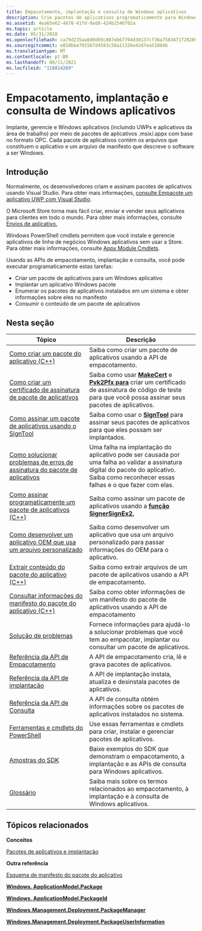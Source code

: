 ```yaml
---
title: Empacotamento, implantação e consulta de Windows aplicativos
description: Crie pacotes de aplicativos programaticamente para Windows aplicativos e instale, atualize, consulte e desinstale pacotes de aplicativos.
ms.assetid: 4ea65e62-4878-41fd-9ad8-424b1546f02a
ms.topic: article
ms.date: 05/31/2018
ms.openlocfilehash: ca79d235aa8d0d69c887eb67704d30137cf36a7583471f28269ac939a26b2a85
ms.sourcegitcommit: e858bbe701567d4583c50a11326e42d7ea51804b
ms.translationtype: MT
ms.contentlocale: pt-BR
ms.lasthandoff: 08/11/2021
ms.locfileid: "118814269"
---
```

# <a name="packaging-deployment-and-query-of-windows-apps"></a>Empacotamento, implantação e consulta de Windows aplicativos

Implante, gerencie e Windows aplicativos (incluindo UWPs e aplicativos da área de trabalho) por meio de pacotes de aplicativos .msix/.appx com base no formato OPC. Cada pacote de aplicativos contém os arquivos que constituem o aplicativo e um arquivo de manifesto que descreve o software a ser Windows.

## <a name="introduction"></a>Introdução

Normalmente, os desenvolvedores criam e assinam pacotes de aplicativos usando Visual Studio. Para obter mais informações, [consulte Empacote um aplicativo UWP com Visual Studio](/windows/msix/package/packaging-uwp-apps).

O Microsoft Store torna mais fácil criar, enviar e vender seus aplicativos para clientes em todo o mundo. Para obter mais informações, consulte [Envios de aplicativo.](/windows/uwp/publish/app-submissions)

Windows PowerShell cmdlets permitem que você instale e gerencie aplicativos de linha de negócios Windows aplicativos sem usar a Store. Para obter mais informações, consulte [Appx Module Cmdlets](/powershell/module/appx/index?view=win10-ps).

Usando as APIs de empacotamento, implantação e consulta, você pode executar programaticamente estas tarefas:

-   Criar um pacote de aplicativos para um Windows aplicativo
-   Implantar um aplicativo Windows pacote
-   Enumerar os pacotes de aplicativos instalados em um sistema e obter informações sobre eles no manifesto
-   Consumir o conteúdo de um pacote de aplicativos

## <a name="in-this-section"></a>Nesta seção



| Tópico                                                                                                    | Descrição                                                                                                                                                                           |
|----------------------------------------------------------------------------------------------------------|---------------------------------------------------------------------------------------------------------------------------------------------------------------------------------------|
| [Como criar um pacote do aplicativo (C++)](how-to-create-a-package.md)                                        | Saiba como criar um pacote de aplicativos usando a API de empacotamento.                                                                                                                           |
| [Como criar um certificado de assinatura de pacote de aplicativos](how-to-create-a-package-signing-certificate.md)      | Saiba como usar [**MakeCert**](/windows-hardware/drivers/devtest/makecert) e [**Pvk2Pfx para**](/windows-hardware/drivers/devtest/pvk2pfx) criar um certificado de assinatura de código de teste para que você possa assinar seus pacotes de aplicativos. |
| [Como assinar um pacote de aplicativos usando o SignTool](how-to-sign-a-package-using-signtool.md)                    | Saiba como usar o [**SignTool**](/windows-hardware/drivers/devtest/signtool) para assinar seus pacotes de aplicativos para que eles possam ser implantados.                                                                    |
| [Como solucionar problemas de erros de assinatura do pacote de aplicativos](how-to-troubleshoot-app-package-signature-errors.md) | Uma falha na implantação do aplicativo pode ser causada por uma falha ao validar a assinatura digital do pacote do aplicativo. Saiba como reconhecer essas falhas e o que fazer com elas.          |
| [Como assinar programaticamente um pacote de aplicativos (C++)](how-to-programmatically-sign-a-package.md)          | Saiba como assinar um pacote de aplicativos usando a [**função SignerSignEx2.**](/windows/desktop/SecCrypto/signersignex2)                                                                                   |
| [Como desenvolver um aplicativo OEM que usa um arquivo personalizado](how-to-develop-oem-app-with-custom-file.md)         | Saiba como desenvolver um aplicativo que usa um arquivo personalizado para passar informações do OEM para o aplicativo.                                                                                             |
| [Extrair conteúdo do pacote do aplicativo (C++)](how-to-extract-content-from-a-package.md)                          | Saiba como extrair arquivos de um pacote de aplicativos usando a API de empacotamento.                                                                                                               |
| [Consultar informações do manifesto do pacote do aplicativo (C++)](how-to-query-package-identity-information.md)                   | Saiba como obter informações de um manifesto do pacote de aplicativos usando a API de empacotamento                                                                                                            |
| [Solução de problemas](troubleshooting.md)                                                                   | Fornece informações para ajudá-lo a solucionar problemas que você tem ao empacotar, implantar ou consultar um pacote de aplicativos.                                                                 |
| [Referência da API de Empacotamento](interfaces.md)                                                                | A API de empacotamento cria, lê e grava pacotes de aplicativos.                                                                                                                            |
| [Referência da API de implantação](package-deployment-api.md)                                                   | A API de implantação instala, atualiza e desinstala pacotes de aplicativos.                                                                                                                    |
| [Referência da API de Consulta](functions.md)                                                                     | A API de consulta obtém informações sobre os pacotes de aplicativos instalados no sistema.                                                                                                               |
| [Ferramentas e cmdlets do PowerShell](appx-packaging-tools.md)                                                 | Use essas ferramentas e cmdlets para criar, instalar e gerenciar pacotes de aplicativos.                                                                                                              |
| [Amostras do SDK](appx-packaging-samples.md)                                                                | Baixe exemplos do SDK que demonstram o empacotamento, a implantação e as APIs de consulta para Windows aplicativos.                                                                               |
| [Glossário](appx-packaging-glossary.md)                                                                  | Saiba mais sobre os termos relacionados ao empacotamento, à implantação e à consulta de Windows aplicativos.                                                                                              |



 

## <a name="related-topics"></a>Tópicos relacionados

<dl> <dt>

**Conceitos**
</dt> <dt>

[Pacotes de aplicativos e implantação](/previous-versions/windows/apps/hh464929(v=win.10))
</dt> <dt>

**Outra referência**
</dt> <dt>

[Esquema de manifesto do pacote do aplicativo](/uwp/schemas/appxpackage/appx-package-manifest)
</dt> <dt>

[**Windows. ApplicationModel.Package**](/uwp/api/Windows.ApplicationModel.Package)
</dt> <dt>

[**Windows. ApplicationModel.PackageId**](/uwp/api/Windows.ApplicationModel.PackageId)
</dt> <dt>

[**Windows.Management.Deployment.PackageManager**](/uwp/api/Windows.Management.Deployment.PackageManager)
</dt> <dt>

[**Windows.Management.Deployment.PackageUserInformation**](/uwp/api/Windows.Management.Deployment.PackageUserInformation)
</dt> </dl>

 

 